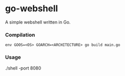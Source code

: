 # go-webshell
A simple webshell written in Go.

### Compilation

```
env GOOS=<OS> GOARCH=<ARCHITECTURE> go build main.go
```

### Usage
./shell -port 8080
